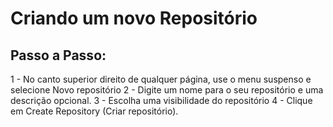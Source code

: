 # Criando um novo Repositório

## Passo a Passo:

1 - No canto superior direito de qualquer página, use o menu suspenso  e selecione Novo repositório
2 - Digite um nome para o seu repositório e uma descrição opcional.
3 - Escolha uma visibilidade do repositório
4 - Clique em Create Repository (Criar repositório).
